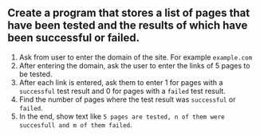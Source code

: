 ## Create a program that stores a list of pages that have been tested and the results of which have been successful or failed.
1. Ask from user to enter the domain of the site. For example `example.com`
2. After entering the domain, ask the user to enter the links of 5 pages to be tested.
3. After each link is entered, ask them to enter 1 for pages with a `successful` test result and 0 for pages with a `failed` test result.
4. Find the number of pages where the test result was `successful` or `failed`.
5. In the end, show text like `5 pages are tested, n of them were succesfull and m of them failed`.
